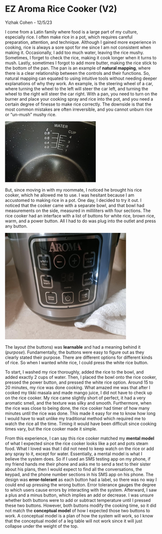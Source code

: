 # EZ Aroma Rice Cooker (V2)
Yizhak Cohen - 12/5/23

I come from a Latin family where food is a large part of my culture, especially rice. I often make rice in a pot, which requires careful preparation, attention, and technique. Although I gained more experience in cooking, rice is always a sore spot for me since I am not consistent when making it. Occasionally, I add too much water, leaving the rice mushy. Sometimes, I forget to check the rice, making it cook longer when it turns to mush. Lastly, sometimes I forgot to add more butter, making the rice stick to the bottom of the pan. The pan is an example of **natural mapping**, where there is a clear relationship between the controls and their functions. So, natural mapping can equated to using intuitive tools without needing deeper explanations of why they work. An example, is the steering wheel of a car, where turning the wheel to the left will steer the car left, and turning the wheel to the right will steer the car right. With a pan, you need to turn on the burner and place your cooking spray and rice into the pot, and you need a certain degree of finesse to make rice correctly. The downside is that the most common mistakes are often irreversible, and you cannot unburn rice or “un-mush” mushy rice. 

<img alt="Bowl" src="../assets/bowl.jpg" width="300" height = "200"/>

But, since moving in with my roommate, I noticed he brought his rice cooker, which he allowed me to use. I was hesitant because I am accustomed to making rice in a pot. One day, I decided to try it out. I noticed that the cooker came with a separate bowl, and that bowl had measurements on the side, measured in milliliters with four sections. The rice cooker had an interface with a list of buttons for white rice, brown rice, warm, and a power button. All I had to do was plug into the outlet and press any button.

<img alt="Buttons" src="../assets/cooker_buttons.jpg" width="400" height="350"/>

The layout (the buttons) was **learnable** and had a meaning behind it (*purpose*). Fundamentally, the buttons were easy to figure out as they clearly stated their purpose. There are different options for different kinds of rice. So when I wanted white rice, I could press the white rice button.

To start, I washed my rice thoroughly, added the rice to the bowl, and added exactly 2 cups of water. Then, I placed the bowl onto the rice cooker, pressed the power button, and pressed the white rice option. Around 15 to 20 minutes, my rice was done cooking. What amazed me was that after I cooked my tikki masala and made mango juice, I did not have to check up on the rice cooker. My rice came slightly short of perfect, it had a very aromatic smell, and the texture was silky and smooth. Furthermore, when the rice was close to being done, the rice cooker had timer of how many minutes until the rice was done. This made it easy for me to know how long I would have to wait unlike my traditional method which required me to watch the rice all the time. Timing it would have been difficult since cooking times vary, but the rice cooker made it simple. 

From this experience, I can say this rice cooker matched my **mental model** of what I expected since the rice cooker looks like a pot and pots steam food. What I loved was that I did not need to keep watch on the rice or add any spray to it, except for water. Essentially, a mental model is what I believe the system does. So if I used an SMS testing app on my phone, if my friend hands me their phone and asks me to send a text to their sister about his plans, then I would expect to find all the conversations, the keypad, and the phone number sections in his SMS app on his phone. The design was **error-tolerant** as each button had a label, so there was no way I could end up pressing the wrong button. Error tolerance gauges the degree to which users cause errors by interacting with the system. Afterward, I saw a plus and a minus button, which implies an add or decrease. I was unsure whether both buttons were to add or subtract temperature until I pressed these two buttons. However, both buttons modify the cooking time, so it did not match the **conceptual model** of how I expected those two buttons to work. A conceptual model is a plan of how the system will work, so I know that the conceptual model of a leg table will not work since it will just collapse under the weight of the top.

